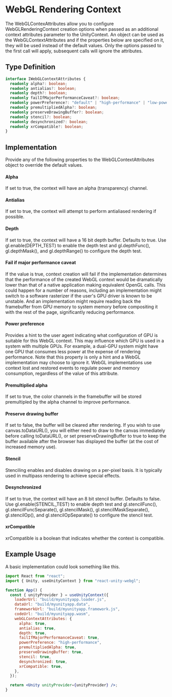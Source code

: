 # WebGL Rendering Context

The WebGLContexAttributes allow you to configure WebGLRenderingContext creation options when passed as an additional context attributes parameter to the UnityContext. An object can be used as the WebGLContextAttributes and if the properties below are specified on it, they will be used instead of the default values. Only the options passed to the first call will apply, subsequent calls will ignore the attributes.

## Type Definition

```ts title="Type Definition"
interface IWebGLContextAttributes {
  readonly alpha?: boolean;
  readonly antialias?: boolean;
  readonly depth?: boolean;
  readonly failIfMajorPerformanceCaveat?: boolean;
  readonly powerPreference?: "default" | "high-performance" | "low-power";
  readonly premultipliedAlpha?: boolean;
  readonly preserveDrawingBuffer?: boolean;
  readonly stencil?: boolean;
  readonly desynchronized?: boolean;
  readonly xrCompatible?: boolean;
}
```

## Implementation

Provide any of the following properties to the WebGLContextAttributes object to override the default values.

#### Alpha

If set to true, the context will have an alpha (transparency) channel.

#### Antialias

If set to true, the context will attempt to perform antialiased rendering if possible.

#### Depth

If set to true, the context will have a 16 bit depth buffer. Defaults to true. Use gl.enable(DEPTH_TEST) to enable the depth test and gl.depthFunc(), gl.depthMask(), and gl.depthRange() to configure the depth test.

#### Fail if major performance caveat

If the value is true, context creation will fail if the implementation determines that the performance of the created WebGL context would be dramatically lower than that of a native application making equivalent OpenGL calls. This could happen for a number of reasons, including an implementation might switch to a software rasterizer if the user's GPU driver is known to be unstable. And an implementation might require reading back the framebuffer from GPU memory to system memory before compositing it with the rest of the page, significantly reducing performance.

#### Power preference

Provides a hint to the user agent indicating what configuration of GPU is suitable for this WebGL context. This may influence which GPU is used in a system with multiple GPUs. For example, a dual-GPU system might have one GPU that consumes less power at the expense of rendering performance. Note that this property is only a hint and a WebGL implementation may choose to ignore it. WebGL implementations use context lost and restored events to regulate power and memory consumption, regardless of the value of this attribute.

#### Premultiplied alpha

If set to true, the color channels in the framebuffer will be stored premultipled by the alpha channel to improve performance.

#### Preserve drawing buffer

If set to false, the buffer will be cleared after rendering. If you wish to use canvas.toDataURL(), you will either need to draw to the canvas immediately before calling toDataURL(), or set preserveDrawingBuffer to true to keep the buffer available after the browser has displayed the buffer (at the cost of increased memory use).

#### Stencil

Stenciling enables and disables drawing on a per-pixel basis. It is typically used in multipass rendering to achieve special effects.

#### Desynchronized

If set to true, the context will have an 8 bit stencil buffer. Defaults to false. Use gl.enable(STENCIL_TEST) to enable depth test and gl.stencilFunc(), gl.stencilFuncSeparate(), gl.stencilMask(), gl.stencilMaskSeparate(), gl.stencilOp(), and gl.stencilOpSeparate() to configure the stencil test.

#### xrCompatible

xrCompatible is a boolean that indicates whether the context is compatible.

## Example Usage

A basic implementation could look something like this.

```jsx {10-21} showLineNumbers title="App.jsx"
import React from "react";
import { Unity, useUnityContext } from "react-unity-webgl";

function App() {
  const { unityProvider } = useUnityContext({
    loaderUrl: "build/myunityapp.loader.js",
    dataUrl: "build/myunityapp.data",
    frameworkUrl: "build/myunityapp.framework.js",
    codeUrl: "build/myunityapp.wasm",
    webGLContextAttributes: {
      alpha: true,
      antialias: true,
      depth: true,
      failIfMajorPerformanceCaveat: true,
      powerPreference: "high-performance",
      premultipliedAlpha: true,
      preserveDrawingBuffer: true,
      stencil: true,
      desynchronized: true,
      xrCompatible: true,
    },
  });

  return <Unity unityProvider={unityProvider} />;
}
```
